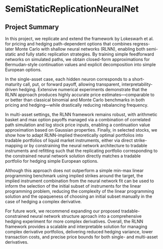 # SemiStaticReplicationNeuralNet

## Project Summary

In this project, we replicate and extend the framework by Lokeswarh et al. for pricing and hedging path-dependent options that combines regress-later Monte Carlo with shallow neural networks (RLNN), enabling both semi-static and fully static replication strategies. By training simple feedforward networks on simulated paths, we obtain closed-form approximations for Bermudan-style continuation values and explicit decomposition into simple European options.

In the single-asset case, each hidden neuron corresponds to a short-maturity call, put, or forward payoff, allowing transparent, interpretability-driven hedging. Extensive numerical experiments demonstrate that the RLNN approach produces highly accurate price estimates—comparable to or better than classical binomial and Monte Carlo benchmarks in both pricing and hedging—while drastically reducing rebalancing frequency.

In multi-asset settings, the RLNN framework remains robust, with arithmetic basket and max option payoffs managed via a combination of correlated path simulation and log stock price inputs, enabling a continuation value approximation based on Gaussian properties. Finally, in selected stocks, we show how to adapt RLNN-implied theoretically optimal portfolios into tradable portfolios of liquid market instruments, either via direct strike-mapping or by constraining the neural network architecture to tradable instruments and refitting such that the replicating portfolio corresponding to the constrained neural network solution directly matches a tradable portfolio for hedging simple European options.

Although this approach does not outperform a simple min-max linear programming benchmark using implied strikes around the target, the implied instrument combination from the neural network fit can be used to inform the selection of the initial subset of instruments for the linear programming problem, reducing the complexity of the linear programming solution and the opaqueness of choosing an initial subset manually in the case of hedging a complex derivative.

For future work, we recommend expanding our proposed tradable-constrained neural network structure aproach into a comprehensive hedging experiment for more complex derivatives. Overall, the RLNN framework provides a scalable and interpretable solution for managing complex derivative portfolios, delivering reduced hedging variance, lower transaction costs, and precise price bounds for both single- and multi-asset derivatives.
